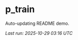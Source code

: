 # p_train

Auto-updating README demo.

<!--START_SECTION:status-->
_Last run: 2025-10-29 03:16 UTC_
<!--END_SECTION:status-->




































































































































































































































































































































































































































































































































































































































































































































































































































































































































































































































































































































































































































































































































































































































































































































































































































